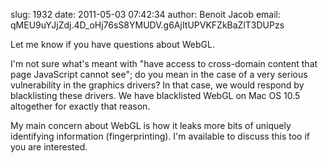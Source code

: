 slug:    1932
date:    2011-05-03 07:42:34
author:  Benoit Jacob
email:   qMEU9uYJjZdj.4D_oHj76sS8YMUDV.g6AjItUPVKFZkBaZlT3DUPzs

Let me know if you have questions about WebGL.

I'm not sure what's meant with "have access to cross-domain content
that page JavaScript cannot see"; do you mean in the case of a very
serious vulnerability in the graphics drivers? In that case, we would
respond by blacklisting these drivers. We have blacklisted WebGL on
Mac OS 10.5 altogether for exactly that reason.

My main concern about WebGL is how it leaks more bits of uniquely
identifying information (fingerprinting). I'm available to discuss
this too if you are interested.
